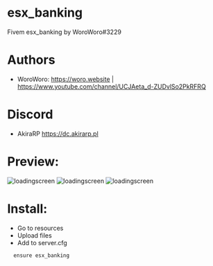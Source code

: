 # esx_banking
Fivem esx_banking by WoroWoro#3229

# Authors

* WoroWoro: https://woro.website | https://www.youtube.com/channel/UCJAeta_d-ZUDvlSo2PkRFRQ

# Discord 

* AkiraRP https://dc.akirarp.pl

# Preview:
![loadingscreen](https://tanieddosy.pl/banki/1.png)
![loadingscreen](https://tanieddosy.pl/banki/2.png)
![loadingscreen](https://tanieddosy.pl/banki/3.png)

# Install:

* Go to resources
* Upload files
* Add to server.cfg
```
  ensure esx_banking
```

